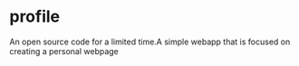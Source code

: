 # profile
An open source code for a limited time.A simple webapp that is focused on creating a personal webpage
